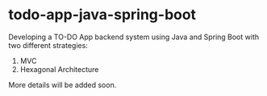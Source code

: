 # todo-app-java-spring-boot
Developing a TO-DO App backend system using Java and Spring Boot with two different strategies: 
1. MVC
2. Hexagonal Architecture

More details will be added soon.
